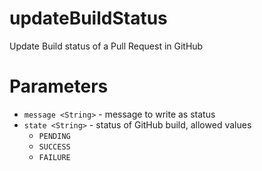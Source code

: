 # updateBuildStatus

Update Build status of a Pull Request in GitHub

# Parameters

- `message <String>` - message to write as status
- `state <String>` - status of GitHub build, allowed values
  - `PENDING`
  - `SUCCESS`
  - `FAILURE`
